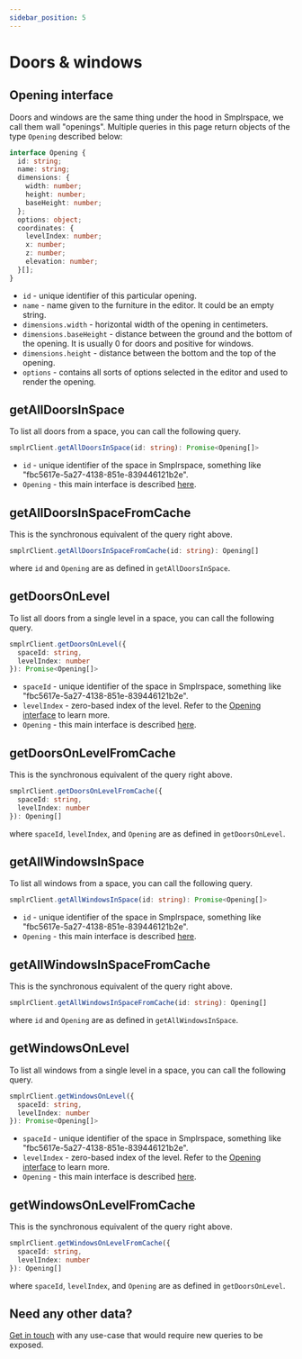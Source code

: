 ```yaml
---
sidebar_position: 5
---
```


# Doors & windows

## Opening interface

Doors and windows are the same thing under the hood in Smplrspace, we call them wall "openings". Multiple queries in this page return objects of the type `Opening` described below:

```ts
interface Opening {
  id: string;
  name: string;
  dimensions: {
    width: number;
    height: number;
    baseHeight: number;
  };
  options: object;
  coordinates: {
    levelIndex: number;
    x: number;
    z: number;
    elevation: number;
  }[];
}
```

- `id` - unique identifier of this particular opening.
- `name` - name given to the furniture in the editor. It could be an empty string.
- `dimensions.width` - horizontal width of the opening in centimeters.
- `dimensions.baseHeight` - distance between the ground and the bottom of the opening. It is usually 0 for doors and positive for windows.
- `dimensions.height` - distance between the bottom and the top of the opening.
- `options` - contains all sorts of options selected in the editor and used to render the opening.

## getAllDoorsInSpace

To list all doors from a space, you can call the following query.

```ts
smplrClient.getAllDoorsInSpace(id: string): Promise<Opening[]>
```

- `id` - unique identifier of the space in Smplrspace, something like "fbc5617e-5a27-4138-851e-839446121b2e".
- `Opening` - this main interface is described [here](#opening-interface).

## getAllDoorsInSpaceFromCache

This is the synchronous equivalent of the query right above.

```ts
smplrClient.getAllDoorsInSpaceFromCache(id: string): Opening[]
```

where `id` and `Opening` are as defined in `getAllDoorsInSpace`.

## getDoorsOnLevel

To list all doors from a single level in a space, you can call the following query.

```ts
smplrClient.getDoorsOnLevel({
  spaceId: string,
  levelIndex: number
}): Promise<Opening[]>
```

- `spaceId` - unique identifier of the space in Smplrspace, something like "fbc5617e-5a27-4138-851e-839446121b2e".
- `levelIndex` - zero-based index of the level. Refer to the [Opening interface](#opening-interface) to learn more.
- `Opening` - this main interface is described [here](#opening-interface).

## getDoorsOnLevelFromCache

This is the synchronous equivalent of the query right above.

```ts
smplrClient.getDoorsOnLevelFromCache({
  spaceId: string,
  levelIndex: number
}): Opening[]
```

where `spaceId`, `levelIndex`, and `Opening` are as defined in `getDoorsOnLevel`.

## getAllWindowsInSpace

To list all windows from a space, you can call the following query.

```ts
smplrClient.getAllWindowsInSpace(id: string): Promise<Opening[]>
```

- `id` - unique identifier of the space in Smplrspace, something like "fbc5617e-5a27-4138-851e-839446121b2e".
- `Opening` - this main interface is described [here](#opening-interface).

## getAllWindowsInSpaceFromCache

This is the synchronous equivalent of the query right above.

```ts
smplrClient.getAllWindowsInSpaceFromCache(id: string): Opening[]
```

where `id` and `Opening` are as defined in `getAllWindowsInSpace`.

## getWindowsOnLevel

To list all windows from a single level in a space, you can call the following query.

```ts
smplrClient.getWindowsOnLevel({
  spaceId: string,
  levelIndex: number
}): Promise<Opening[]>
```

- `spaceId` - unique identifier of the space in Smplrspace, something like "fbc5617e-5a27-4138-851e-839446121b2e".
- `levelIndex` - zero-based index of the level. Refer to the [Opening interface](#opening-interface) to learn more.
- `Opening` - this main interface is described [here](#opening-interface).

## getWindowsOnLevelFromCache

This is the synchronous equivalent of the query right above.

```ts
smplrClient.getWindowsOnLevelFromCache({
  spaceId: string,
  levelIndex: number
}): Opening[]
```

where `spaceId`, `levelIndex`, and `Opening` are as defined in `getDoorsOnLevel`.

## Need any other data?

[Get in touch](mailto:support@smplrspace.com) with any use-case that would require new queries to be exposed.
